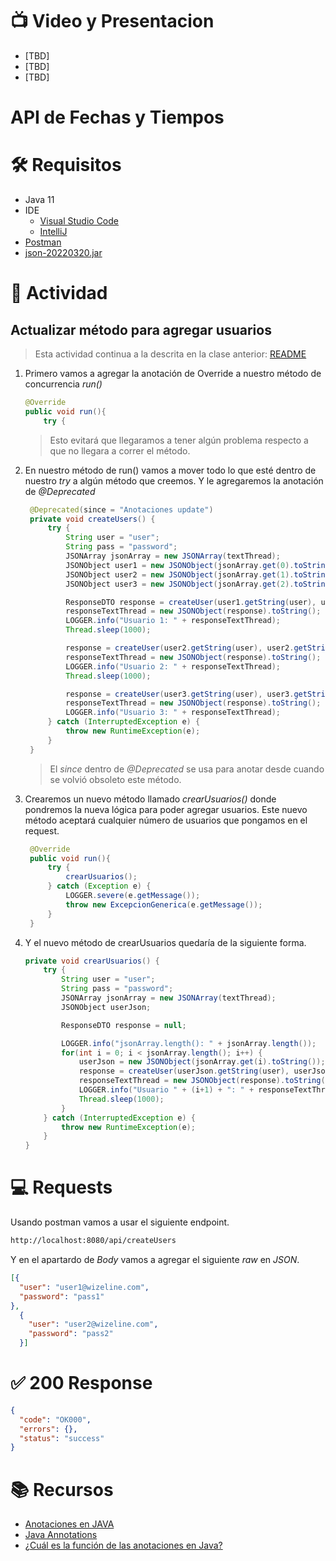 # :tv: Video y Presentacion
- [TBD]
- [TBD]
- [TBD]

# API de Fechas y Tiempos

# :hammer_and_wrench:  Requisitos
- Java 11
- IDE
    * [Visual Studio Code](https://code.visualstudio.com/download)
    * [IntelliJ](https://www.jetbrains.com/idea/download)
- [Postman](https://www.postman.com/downloads/)
- [json-20220320.jar](https://repo1.maven.org/maven2/org/json/json/20220320/)

# :pencil: Actividad
## Actualizar método para agregar usuarios
> Esta actividad continua a la descrita en la clase anterior: [README](https://github.com/wizelineacademy/BAZJAVA12022/blob/main/4/FechasTiempos/README.md)
1. Primero vamos a agregar la anotación de Override a nuestro método de concurrencia _run()_
    ```java
    @Override
    public void run(){
        try {
    ``` 
    > Esto evitará que llegaramos a tener algún problema respecto a que no llegara a correr el método.

2. En nuestro método de run() vamos a mover todo lo que esté dentro de nuestro _try_ a algún método que creemos. Y le agregaremos la anotación de *@Deprecated*
   ```java
    @Deprecated(since = "Anotaciones update")
    private void createUsers() {
        try {
            String user = "user";
            String pass = "password";
            JSONArray jsonArray = new JSONArray(textThread);
            JSONObject user1 = new JSONObject(jsonArray.get(0).toString());
            JSONObject user2 = new JSONObject(jsonArray.get(1).toString());
            JSONObject user3 = new JSONObject(jsonArray.get(2).toString());

            ResponseDTO response = createUser(user1.getString(user), user1.getString(pass));
            responseTextThread = new JSONObject(response).toString();
            LOGGER.info("Usuario 1: " + responseTextThread);
            Thread.sleep(1000);

            response = createUser(user2.getString(user), user2.getString(pass));
            responseTextThread = new JSONObject(response).toString();
            LOGGER.info("Usuario 2: " + responseTextThread);
            Thread.sleep(1000);

            response = createUser(user3.getString(user), user3.getString(pass));
            responseTextThread = new JSONObject(response).toString();
            LOGGER.info("Usuario 3: " + responseTextThread);
        } catch (InterruptedException e) {
            throw new RuntimeException(e);
        }
    }
    ```
   > El _since_ dentro de _@Deprecated_ se usa para anotar desde cuando se volvió obsoleto este método.

3. Crearemos un nuevo método llamado _crearUsuarios()_ donde pondremos la nueva lógica para poder agregar usuarios. Este nuevo método aceptará cualquier número de usuarios que pongamos en el request. 
   ```java
    @Override
    public void run(){
        try {
            crearUsuarios();
        } catch (Exception e) {
            LOGGER.severe(e.getMessage());
            throw new ExcepcionGenerica(e.getMessage());
        }
    }
    ```

4. Y el nuevo método de crearUsuarios quedaría de la siguiente forma.
    ```java
    private void crearUsuarios() {
        try {
            String user = "user";
            String pass = "password";
            JSONArray jsonArray = new JSONArray(textThread);
            JSONObject userJson;

            ResponseDTO response = null;

            LOGGER.info("jsonArray.length(): " + jsonArray.length());
            for(int i = 0; i < jsonArray.length(); i++) {
                userJson = new JSONObject(jsonArray.get(i).toString());
                response = createUser(userJson.getString(user), userJson.getString(pass));
                responseTextThread = new JSONObject(response).toString();
                LOGGER.info("Usuario " + (i+1) + ": " + responseTextThread);
                Thread.sleep(1000);
            }
        } catch (InterruptedException e) {
            throw new RuntimeException(e);
        }
    }
    ```
# :computer: Requests
Usando postman vamos a usar el siguiente endpoint.
``` bash
http://localhost:8080/api/createUsers
```
Y en el apartardo de _Body_ vamos a agregar el siguiente _raw_ en _JSON_.
```json
[{
  "user": "user1@wizeline.com",
  "password": "pass1"
},
  {
    "user": "user2@wizeline.com",
    "password": "pass2"
  }]
```
# :white_check_mark: 200 Response
```json
{
  "code": "OK000",
  "errors": {},
  "status": "success"
}
```

# :books: Recursos
- [Anotaciones en JAVA](https://javadesdecero.es/avanzado/anotaciones-annotations/)
- [Java Annotations](https://jenkov.com/tutorials/java/annotations.html)
- [¿Cuál es la función de las anotaciones en Java?](https://es.stackoverflow.com/questions/79397/cu%C3%A1l-es-la-funci%C3%B3n-de-las-anotaciones-en-java)
